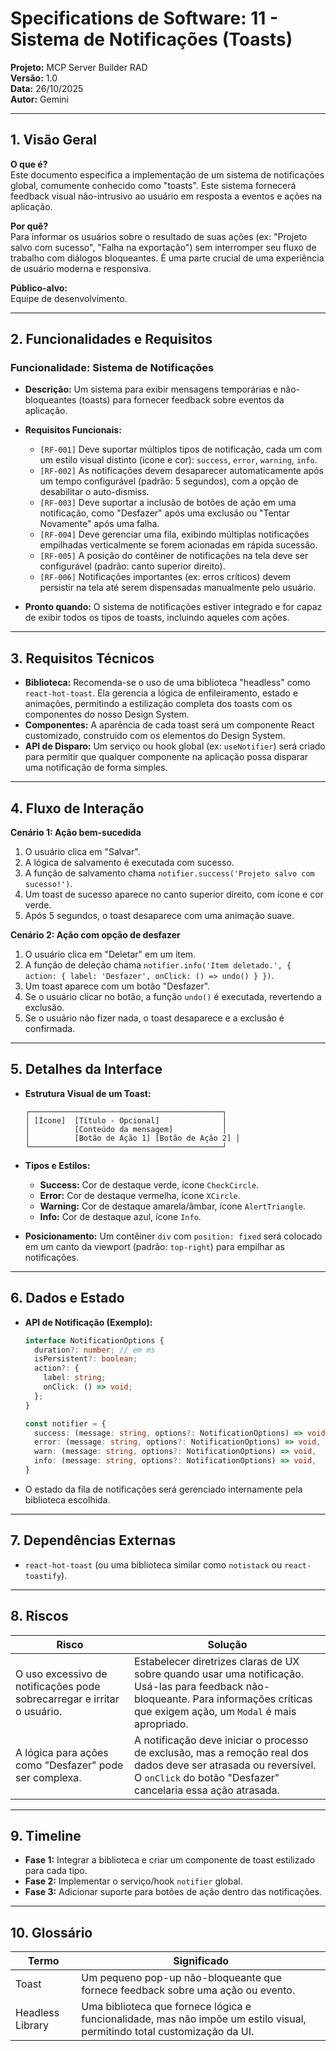 # Specifications de Software: 11 - Sistema de Notificações (Toasts)

**Projeto:** MCP Server Builder RAD  
**Versão:** 1.0  
**Data:** 26/10/2025  
**Autor:** Gemini

---

## 1. Visão Geral

**O que é?**  
Este documento especifica a implementação de um sistema de notificações global, comumente conhecido como "toasts". Este sistema fornecerá feedback visual não-intrusivo ao usuário em resposta a eventos e ações na aplicação.

**Por quê?**  
Para informar os usuários sobre o resultado de suas ações (ex: "Projeto salvo com sucesso", "Falha na exportação") sem interromper seu fluxo de trabalho com diálogos bloqueantes. É uma parte crucial de uma experiência de usuário moderna e responsiva.

**Público-alvo:**  
Equipe de desenvolvimento.

---

## 2. Funcionalidades e Requisitos

### Funcionalidade: Sistema de Notificações
- **Descrição:** Um sistema para exibir mensagens temporárias e não-bloqueantes (toasts) para fornecer feedback sobre eventos da aplicação.

- **Requisitos Funcionais:**
  - `[RF-001]` Deve suportar múltiplos tipos de notificação, cada um com um estilo visual distinto (ícone e cor): `success`, `error`, `warning`, `info`.
  - `[RF-002]` As notificações devem desaparecer automaticamente após um tempo configurável (padrão: 5 segundos), com a opção de desabilitar o auto-dismiss.
  - `[RF-003]` Deve suportar a inclusão de botões de ação em uma notificação, como "Desfazer" após uma exclusão ou "Tentar Novamente" após uma falha.
  - `[RF-004]` Deve gerenciar uma fila, exibindo múltiplas notificações empilhadas verticalmente se forem acionadas em rápida sucessão.
  - `[RF-005]` A posição do contêiner de notificações na tela deve ser configurável (padrão: canto superior direito).
  - `[RF-006]` Notificações importantes (ex: erros críticos) devem persistir na tela até serem dispensadas manualmente pelo usuário.

- **Pronto quando:** O sistema de notificações estiver integrado e for capaz de exibir todos os tipos de toasts, incluindo aqueles com ações.

---

## 3. Requisitos Técnicos

- **Biblioteca:** Recomenda-se o uso de uma biblioteca "headless" como `react-hot-toast`. Ela gerencia a lógica de enfileiramento, estado e animações, permitindo a estilização completa dos toasts com os componentes do nosso Design System.
- **Componentes:** A aparência de cada toast será um componente React customizado, construído com os elementos do Design System.
- **API de Disparo:** Um serviço ou hook global (ex: `useNotifier`) será criado para permitir que qualquer componente na aplicação possa disparar uma notificação de forma simples.

---

## 4. Fluxo de Interação

**Cenário 1: Ação bem-sucedida**
1.  O usuário clica em "Salvar".
2.  A lógica de salvamento é executada com sucesso.
3.  A função de salvamento chama `notifier.success('Projeto salvo com sucesso!')`.
4.  Um toast de sucesso aparece no canto superior direito, com ícone e cor verde.
5.  Após 5 segundos, o toast desaparece com uma animação suave.

**Cenário 2: Ação com opção de desfazer**
1.  O usuário clica em "Deletar" em um item.
2.  A função de deleção chama `notifier.info('Item deletado.', { action: { label: 'Desfazer', onClick: () => undo() } })`.
3.  Um toast aparece com um botão "Desfazer".
4.  Se o usuário clicar no botão, a função `undo()` é executada, revertendo a exclusão.
5.  Se o usuário não fizer nada, o toast desaparece e a exclusão é confirmada.

---

## 5. Detalhes da Interface

- **Estrutura Visual de um Toast:**
  ```
  ┌───────────────────────────────────────────┐
  │ [Ícone]  [Título - Opcional]              │
  │          [Conteúdo da mensagem]           │
  │          [Botão de Ação 1] [Botão de Ação 2] │
  └───────────────────────────────────────────┘
  ```

- **Tipos e Estilos:**
  - **Success:** Cor de destaque verde, ícone `CheckCircle`.
  - **Error:** Cor de destaque vermelha, ícone `XCircle`.
  - **Warning:** Cor de destaque amarela/âmbar, ícone `AlertTriangle`.
  - **Info:** Cor de destaque azul, ícone `Info`.

- **Posicionamento:** Um contêiner `div` com `position: fixed` será colocado em um canto da viewport (padrão: `top-right`) para empilhar as notificações.

---

## 6. Dados e Estado

- **API de Notificação (Exemplo):**
  ```typescript
  interface NotificationOptions {
    duration?: number; // em ms
    isPersistent?: boolean;
    action?: {
      label: string;
      onClick: () => void;
    };
  }

  const notifier = {
    success: (message: string, options?: NotificationOptions) => void,
    error: (message: string, options?: NotificationOptions) => void,
    warn: (message: string, options?: NotificationOptions) => void,
    info: (message: string, options?: NotificationOptions) => void,
  }
  ```
- O estado da fila de notificações será gerenciado internamente pela biblioteca escolhida.

---

## 7. Dependências Externas

- `react-hot-toast` (ou uma biblioteca similar como `notistack` ou `react-toastify`).

---

## 8. Riscos

| Risco | Solução |
|-------|---------|
| O uso excessivo de notificações pode sobrecarregar e irritar o usuário. | Estabelecer diretrizes claras de UX sobre quando usar uma notificação. Usá-las para feedback não-bloqueante. Para informações críticas que exigem ação, um `Modal` é mais apropriado. |
| A lógica para ações como "Desfazer" pode ser complexa. | A notificação deve iniciar o processo de exclusão, mas a remoção real dos dados deve ser atrasada ou reversível. O `onClick` do botão "Desfazer" cancelaria essa ação atrasada. |

---

## 9. Timeline

- **Fase 1:** Integrar a biblioteca e criar um componente de toast estilizado para cada tipo.
- **Fase 2:** Implementar o serviço/hook `notifier` global.
- **Fase 3:** Adicionar suporte para botões de ação dentro das notificações.

---

## 10. Glossário

| Termo | Significado |
|-------|-------------|
| Toast | Um pequeno pop-up não-bloqueante que fornece feedback sobre uma ação ou evento. |
| Headless Library | Uma biblioteca que fornece lógica e funcionalidade, mas não impõe um estilo visual, permitindo total customização da UI. |
